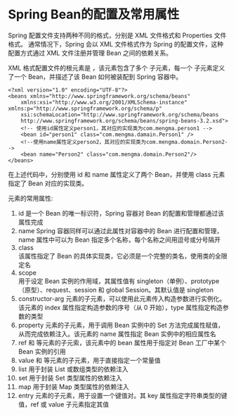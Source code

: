 # Spring Bean的配置及常用属性

Spring 配置文件支持两种不同的格式，分别是 XML 文件格式和 Properties 文件格式。
通常情况下，Spring 会以 XML 文件格式作为 Spring 的配置文件，这种配置方式通过 XML 文件注册并管理 Bean 之间的依赖关系。

XML 格式配置文件的根元素是 <beans>，该元素包含了多个 <bean> 子元素，每一个 <bean> 子元素定义了一个 Bean，并描述了该 Bean 如何被装配到 Spring 容器中。

```
<?xml version="1.0" encoding="UTF-8"?>
<beans xmlns="http://www.springframework.org/schema/beans"
    xmlns:xsi="http://www.w3.org/2001/XMLSchema-instance" xmlns:p="http://www.springframework.org/schema/p"
    xsi:schemaLocation="http://www.springframework.org/schema/beans
    http://www.springframework.org/schema/beans/spring-beans-3.2.xsd">
    <!-- 使用id属性定义person1，其对应的实现类为com.mengma.person1 -->
    <bean id="person1" class="com.mengma.damain.Person1" />
    <!--使用name属性定义person2，其对应的实现类为com.mengma.domain.Person2-->
    <bean name="Person2" class="com.mengma.domain.Person2"/>
</beans>
```

在上述代码中，分别使用 id 和 name 属性定义了两个 Bean，并使用 class 元素指定了 Bean 对应的实现类。

<bean>元素的常用属性:

1. id
是一个 Bean 的唯一标识符，Spring 容器对 Bean 的配置和管理都通过该属性完成
2. name	
Spring 容器同样可以通过此属性对容器中的 Bean 进行配置和管理，name 属性中可以为 Bean 指定多个名称，每个名称之间用逗号或分号隔开
3. class	
该属性指定了 Bean 的具体实现类，它必须是一个完整的类名，使用类的全限定名
4. scope 	
用于设定 Bean 实例的作用域，其属性值有 singleton（单例）、prototype（原型）、request、session 和 global Session。其默认值是 singleton
5. constructor-arg
<bean>元素的子元素，可以使用此元素传入构造参数进行实例化。该元素的 index 属性指定构造参数的序号（从 0 开始），type 属性指定构造参数的类型
6. property
<bean>元素的子元素，用于调用 Bean 实例中的 Set 方法完成属性赋值，从而完成依赖注入。该元素的 name 属性指定 Bean 实例中的相应属性名
7. ref
<property> 和 <constructor-arg> 等元素的子元索，该元素中的 bean 属性用于指定对 Bean 工厂中某个 Bean 实例的引用
8. value
<property> 和 <constractor-arg> 等元素的子元素，用于直接指定一个常量值
9. list
用于封装 List 或数组类型的依赖注入
10. set
用于封装 Set 类型属性的依赖注入
11. map
用于封装 Map 类型属性的依赖注入
12. entry
<map> 元素的子元素，用于设置一个键值对。其 key 属性指定字符串类型的键值，ref 或 value 子元素指定其值
